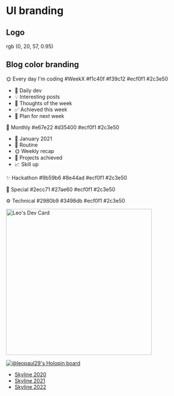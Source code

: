 # UI branding

## Logo
rgb (0, 20, 57, 0.95)

## Blog color branding
🌞 Every day I'm coding #WeekX
#f1c40f
#f39c12
#ecf0f1
#2c3e50
- 📰 Daily dev
- 💡 Interesting posts
- 💭 Thoughts of the week
- ✅ Achieved this week
- 📅 Plan for next week

📆 Monthly
#e67e22
#d35400
#ecf0f1
#2c3e50
- 📰 January 2021
- 📌 Routine
- 🌞 Weekly recap
- 💼 Projects achieved
- 📈 Skill up

✨ Hackathon
#9b59b6
#8e44ad
#ecf0f1
#2c3e50

🚀 Special
#2ecc71
#27ae60
#ecf0f1
#2c3e50

⚙ Technical
#2980b9
#3498db
#ecf0f1
#2c3e50


<!--START_SECTION:daily.dev-->
<a href="https://app.daily.dev/leopaul29"><img src="https://api.daily.dev/devcards/fc72ad77092344529ac460ce1eec3eef.png?r=t5d" width="400" alt="Leo's Dev Card"/></a>
<!--END_SECTION:daily.dev-->

<!--START_SECTION:holopin.io-->
[![@leopaul29's Holopin board](https://holopin.io/api/user/board?user=leopaul29)](https://holopin.io/@leopaul29)
<!--END_SECTION:holopin.io-->

* [Skyline 2020](https://skyline.github.com/leopaul29/2020)
* [Skyline 2021](https://skyline.github.com/leopaul29/2021)
* [Skyline 2022](https://skyline.github.com/leopaul29/2022)
